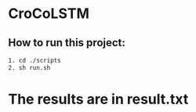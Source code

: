 # CroCoLSTM

## How to run this project:
```bash
1. cd ./scripts
2. sh run.sh
```
# The results are in result.txt
